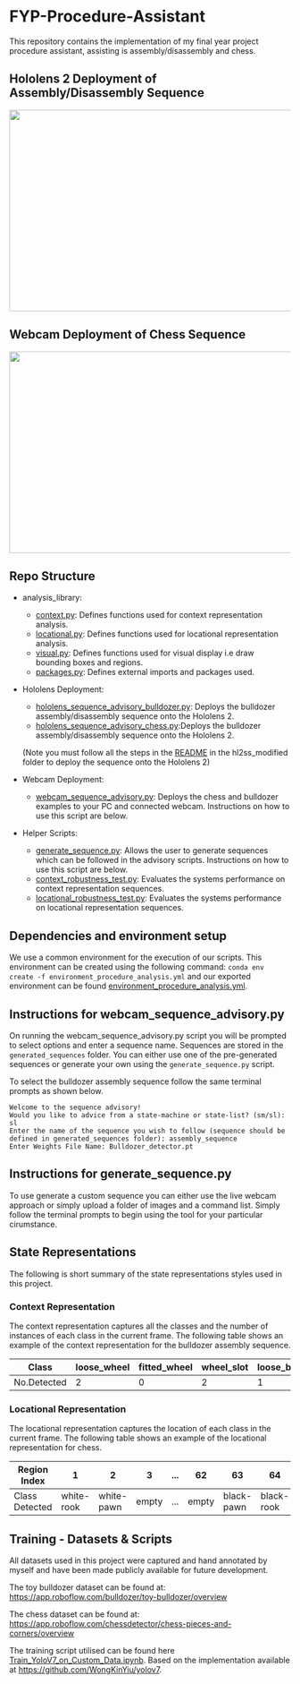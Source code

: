 # FYP-Procedure-Assistant
This repository contains the implementation of my final year project procedure assistant, assisting is assembly/disassembly and chess. 

## Hololens 2 Deployment of Assembly/Disassembly Sequence
<p align="center">
    <img src="/showcase/Hololens-Gif.gif" width="640" height="360"/> 
</p>

## Webcam Deployment of Chess Sequence
<p align="center">
    <img src="/showcase/chess-gif.gif" width="640" height="360"/> 
</p>


## Repo Structure 
- analysis_library:
    - [context.py](analysis_library/context.py): Defines functions used for context representation analysis.
    - [locational.py](analysis_library/locational.py): Defines functions used for locational representation analysis.
    - [visual.py](analysis_library/visual.py): Defines functions used for visual display i.e draw bounding boxes and regions.
    - [packages.py](analysis_library/packages.py): Defines external imports and packages used.

- Hololens Deployment:
    - [hololens_sequence_advisory_bulldozer.py](hl2ss_modified/viewer/hololens_sequence_advisory_bulldozer.py): Deploys the bulldozer assembly/disassembly sequence onto the Hololens 2. 
    - [hololens_sequence_advisory_chess.py](hl2ss_modified/viewer/hololens_sequence_advisory_chess.py):Deploys the bulldozer assembly/disassembly sequence onto the Hololens 2. 

    (Note you must follow all the steps in the [README](hl2ss_modified/README.md) in the hl2ss_modified folder to deploy the sequence onto the Hololens 2)

- Webcam Deployment:
    - [webcam_sequence_advisory.py](webcam_sequence_advisory.py): Deploys the chess and bulldozer examples to your PC and connected webcam. Instructions on how to use this script are below. 

- Helper Scripts:
    - [generate_sequence.py](generate_sequence.py): Allows the user to generate sequences which can be followed in the advisory scripts. Instructions on how to use this script are below. 
    - [context_robustness_test.py](context_robustness_test.py): Evaluates the systems performance on context representation sequences.
    - [locational_robustness_test.py](locational_robustness_test.py): Evaluates the systems performance on locational representation sequences.

## Dependencies and environment setup 
We use a common environment for the execution of our scripts. This environment can be created using the following command: 
```conda env create -f environment_procedure_analysis.yml``` and our exported environment can be found [environment_procedure_analysis.yml](environment_procedure_analysis.yml).

## Instructions for webcam_sequence_advisory.py

On running the webcam_sequence_advisory.py script you will be prompted to select options and enter a sequence name. Sequences are stored in the ```generated_sequences``` folder. You can either use one of the pre-generated sequences or generate your own using the ```generate_sequence.py``` script. 

To select the bulldozer assembly sequence follow the same terminal prompts as shown below.
```
Welcome to the sequence advisory!
Would you like to advice from a state-machine or state-list? (sm/sl): sl
Enter the name of the sequence you wish to follow (sequence should be defined in generated_sequences folder): assembly_sequence
Enter Weights File Name: Bulldozer_detector.pt
```

## Instructions for generate_sequence.py

To use generate a custom sequence you can either use the live webcam approach or simply upload a folder of images and a command list. Simply follow the terminal prompts to begin using the tool for your particular cirumstance.

## State Representations

The following is short summary of the state representations styles used in this project.

### Context Representation

The context representation captures all the classes and the number of instances of each class in the current frame. The following table shows an example of the context representation for the bulldozer assembly sequence.

| Class            | loose_wheel | fitted_wheel | wheel_slot | loose_blade | fitted_blade  | loose_cabin | cabin_slot | screws |
| ---------------- | ----------- | ------------ | ---------- | ----------- | ------------- | ----------- | ---------- | ------ | 
| No.Detected      | 2           | 0            | 2          | 1           | 0             | 1           | 1          | 3      |

### Locational Representation

The locational representation captures the location of each class in the current frame. The following table shows an example of the locational representation for chess.

| Region Index     | 1 | 2 | 3 | ...  | 62  | 63 | 64 | 
| ---------------- | - | - | - | ---- | --- | -- | -- |
| Class Detected   | white-rook | white-pawn | empty  | ...  | empty             | black-pawn          | black-rook         |

## Training - Datasets & Scripts

All datasets used in this project were captured and hand annotated by myself and have been made publicly available for future development.

The toy bulldozer dataset can be found at: https://app.roboflow.com/bulldozer/toy-bulldozer/overview

The chess dataset can be found at: https://app.roboflow.com/chessdetector/chess-pieces-and-corners/overview

The training script utilised can be found here [Train_YoloV7_on_Custom_Data.ipynb](Train_YoloV7_on_Custom_Data.ipynb). Based on the implementation available at https://github.com/WongKinYiu/yolov7. 



